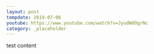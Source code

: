 ```yaml
---
layout: post
tempdate: 2019-07-08
youtube: https://www.youtube.com/watch?v=JyudWdOgrNc
category: _placeholder
---
```

test content